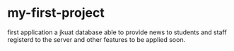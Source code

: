 # my-first-project


first application
a jkuat database able to provide news to students and staff registerd to the server
and other features to be applied soon.
